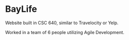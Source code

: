 BayLife
=======

Website built in CSC 640, similar to Travelocity or Yelp.

Worked in a team of 6 people utilizing Agile Development.
